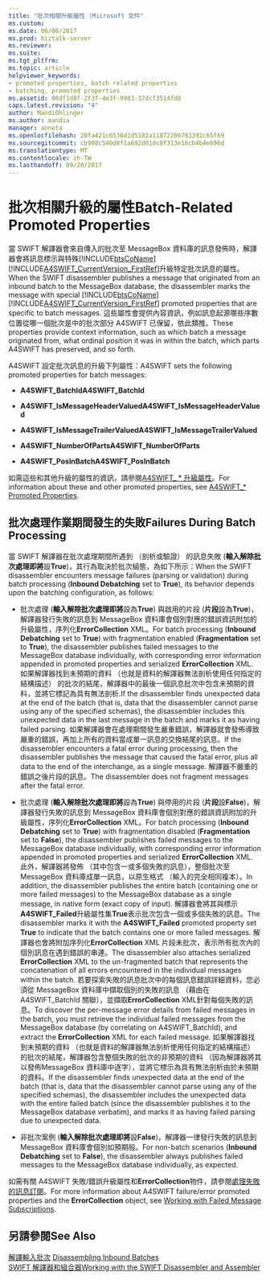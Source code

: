 ```yaml
---
title: "批次相關升級屬性 |Microsoft 文件"
ms.custom: 
ms.date: 06/08/2017
ms.prod: biztalk-server
ms.reviewer: 
ms.suite: 
ms.tgt_pltfrm: 
ms.topic: article
helpviewer_keywords:
- promoted properties, batch related properties
- batching, promoted properties
ms.assetid: 00df1d8f-2f3f-4e3f-9983-37dcf3514fd8
caps.latest.revision: "4"
author: MandiOhlinger
ms.author: mandia
manager: anneta
ms.openlocfilehash: 20fa421c6536d1d5182a11872206783392c65f69
ms.sourcegitcommit: cb908c540d8f1a692d01dc8f313e16cb4b4e696d
ms.translationtype: MT
ms.contentlocale: zh-TW
ms.lasthandoff: 09/20/2017
---
```

# <a name="batch-related-promoted-properties"></a><span data-ttu-id="cb6ed-102">批次相關升級的屬性</span><span class="sxs-lookup"><span data-stu-id="cb6ed-102">Batch-Related Promoted Properties</span></span>
<span data-ttu-id="cb6ed-103">當 SWIFT 解譯器會來自傳入的批次至 MessageBox 資料庫的訊息發佈時，解譯器會將訊息標示與特殊[!INCLUDE[btsCoName](../../includes/btsconame-md.md)][!INCLUDE[A4SWIFT_CurrentVersion_FirstRef](../../includes/a4swift-currentversion-firstref-md.md)]升級特定批次訊息的屬性。</span><span class="sxs-lookup"><span data-stu-id="cb6ed-103">When the SWIFT disassembler publishes a message that originated from an inbound batch to the MessageBox database, the disassembler marks the message with special [!INCLUDE[btsCoName](../../includes/btsconame-md.md)][!INCLUDE[A4SWIFT_CurrentVersion_FirstRef](../../includes/a4swift-currentversion-firstref-md.md)] promoted properties that are specific to batch messages.</span></span> <span data-ttu-id="cb6ed-104">這些屬性會提供內容資訊，例如訊息起源哪些序數位置從哪一個批次是中的批次部分 A4SWIFT 已保留，依此類推。</span><span class="sxs-lookup"><span data-stu-id="cb6ed-104">These properties provide context information, such as which batch a message originated from, what ordinal position it was in within the batch, which parts A4SWIFT has preserved, and so forth.</span></span>  
  
 <span data-ttu-id="cb6ed-105">A4SWIFT 設定批次訊息的升級下列屬性：</span><span class="sxs-lookup"><span data-stu-id="cb6ed-105">A4SWIFT sets the following promoted properties for batch messages:</span></span>  
  
-   <span data-ttu-id="cb6ed-106">**A4SWIFT_BatchId**</span><span class="sxs-lookup"><span data-stu-id="cb6ed-106">**A4SWIFT_BatchId**</span></span>  
  
-   <span data-ttu-id="cb6ed-107">**A4SWIFT_IsMessageHeaderValued**</span><span class="sxs-lookup"><span data-stu-id="cb6ed-107">**A4SWIFT_IsMessageHeaderValued**</span></span>  
  
-   <span data-ttu-id="cb6ed-108">**A4SWIFT_IsMessageTrailerValued**</span><span class="sxs-lookup"><span data-stu-id="cb6ed-108">**A4SWIFT_IsMessageTrailerValued**</span></span>  
  
-   <span data-ttu-id="cb6ed-109">**A4SWIFT_NumberOfParts**</span><span class="sxs-lookup"><span data-stu-id="cb6ed-109">**A4SWIFT_NumberOfParts**</span></span>  
  
-   <span data-ttu-id="cb6ed-110">**A4SWIFT_PosInBatch**</span><span class="sxs-lookup"><span data-stu-id="cb6ed-110">**A4SWIFT_PosInBatch**</span></span>  
  
 <span data-ttu-id="cb6ed-111">如需這些和其他升級的屬性的資訊，請參閱[A4SWIFT_ * 升級屬性](../../adapters-and-accelerators/accelerator-swift/a4swift-promoted-properties.md)。</span><span class="sxs-lookup"><span data-stu-id="cb6ed-111">For information about these and other promoted properties, see [A4SWIFT_* Promoted Properties](../../adapters-and-accelerators/accelerator-swift/a4swift-promoted-properties.md).</span></span>  
  
## <a name="failures-during-batch-processing"></a><span data-ttu-id="cb6ed-112">批次處理作業期間發生的失敗</span><span class="sxs-lookup"><span data-stu-id="cb6ed-112">Failures During Batch Processing</span></span>  
 <span data-ttu-id="cb6ed-113">當 SWIFT 解譯器在批次處理期間所遇到 （剖析或驗證） 的訊息失敗 (**輸入解除批次處理即將**設**True**)，其行為取決於批次組態，為如下所示：</span><span class="sxs-lookup"><span data-stu-id="cb6ed-113">When the SWIFT disassembler encounters message failures (parsing or validation) during batch processing (**Inbound Debatching** set to **True**), its behavior depends upon the batching configuration, as follows:</span></span>  
  
-   <span data-ttu-id="cb6ed-114">批次處理 (**輸入解除批次處理即將**設為**True**) 與啟用的片段 (**片段**設為**True**)，解譯器發行失敗的訊息到 MessageBox 資料庫會個別對應的錯誤資訊附加的升級屬性，序列化**ErrorCollection** XML。</span><span class="sxs-lookup"><span data-stu-id="cb6ed-114">For batch processing (**Inbound Debatching** set to **True**) with fragmentation enabled (**Fragmentation** set to **True**), the disassembler publishes failed messages to the MessageBox database individually, with corresponding error information appended in promoted properties and serialized **ErrorCollection** XML.</span></span> <span data-ttu-id="cb6ed-115">如果解譯器找到未預期的資料 （也就是資料的解譯器無法剖析使用任何指定的結構描述） 的批次的結尾，解譯器中的最後一個訊息批次中包含未預期的資料，並將它標記為具有無法剖析.</span><span class="sxs-lookup"><span data-stu-id="cb6ed-115">If the disassembler finds unexpected data at the end of the batch (that is, data that the disassembler cannot parse using any of the specified schemas), the disassembler includes this unexpected data in the last message in the batch and marks it as having failed parsing.</span></span> <span data-ttu-id="cb6ed-116">如果解譯器會在處理期間發生嚴重錯誤，解譯器就會發佈導致嚴重的錯誤，再加上所有的資料當成單一訊息的交換結尾的訊息。</span><span class="sxs-lookup"><span data-stu-id="cb6ed-116">If the disassembler encounters a fatal error during processing, then the disassembler publishes the message that caused the fatal error, plus all data to the end of the interchange, as a single message.</span></span> <span data-ttu-id="cb6ed-117">解譯器不嚴重的錯誤之後片段的訊息。</span><span class="sxs-lookup"><span data-stu-id="cb6ed-117">The disassembler does not fragment messages after the fatal error.</span></span>  
  
-   <span data-ttu-id="cb6ed-118">批次處理 (**輸入解除批次處理即將**設為**True**) 與停用的片段 (**片段**設**False**)，解譯器發行失敗的訊息到 MessageBox 資料庫會個別對應的錯誤資訊附加的升級屬性，序列化**ErrorCollection** XML。</span><span class="sxs-lookup"><span data-stu-id="cb6ed-118">For batch processing (**Inbound Debatching** set to **True**) with fragmentation disabled (**Fragmentation** set to **False**), the disassembler publishes failed messages to the MessageBox database individually, with corresponding error information appended in promoted properties and serialized **ErrorCollection** XML.</span></span> <span data-ttu-id="cb6ed-119">此外，解譯器將發佈 （其中包含一或多個失敗的訊息），整個批次至 MessageBox 資料庫成單一訊息，以原生格式 （輸入的完全相同複本）。</span><span class="sxs-lookup"><span data-stu-id="cb6ed-119">In addition, the disassembler publishes the entire batch (containing one or more failed messages) to the MessageBox database as a single message, in native form (exact copy of input).</span></span> <span data-ttu-id="cb6ed-120">解譯器會將其與標示**A4SWIFT_Failed**升級屬性集**True**表示批次包含一個或多個失敗的訊息。</span><span class="sxs-lookup"><span data-stu-id="cb6ed-120">The disassembler marks it with the **A4SWIFT_Failed** promoted property set **True** to indicate that the batch contains one or more failed messages.</span></span> <span data-ttu-id="cb6ed-121">解譯器也會將附加序列化**ErrorCollection** XML 片段未批次，表示所有批次內的個別訊息在遇到錯誤的串連。</span><span class="sxs-lookup"><span data-stu-id="cb6ed-121">The disassembler also attaches serialized **ErrorCollection** XML to the un-fragmented batch that represents the concatenation of all errors encountered in the individual messages within the batch.</span></span> <span data-ttu-id="cb6ed-122">若要探索失敗的訊息批次中的每個訊息錯誤詳細資料，您必須從 MessageBox 資料庫中擷取個別的失敗的訊息 （藉由在 A4SWIFT_BatchId 關聯），並擷取**ErrorCollection** XML針對每個失敗的訊息。</span><span class="sxs-lookup"><span data-stu-id="cb6ed-122">To discover the per-message error details from failed messages in the batch, you must retrieve the individual failed messages from the MessageBox database (by correlating on A4SWIFT_BatchId), and extract the **ErrorCollection** XML for each failed message.</span></span> <span data-ttu-id="cb6ed-123">如果解譯器找到未預期的資料 （也就是資料的解譯器無法剖析使用任何指定的結構描述） 的批次的結尾，解譯器包含整個失敗的批次的非預期的資料 （因為解譯器將其以發佈MessageBox 資料庫中逐字），並將它標示為具有無法剖析由於未預期的資料。</span><span class="sxs-lookup"><span data-stu-id="cb6ed-123">If the disassembler finds unexpected data at the end of the batch (that is, data that the disassembler cannot parse using any of the specified schemas), the disassembler includes the unexpected data with the entire failed batch (since the disassembler publishes it to the MessageBox database verbatim), and marks it as having failed parsing due to unexpected data.</span></span>  
  
-   <span data-ttu-id="cb6ed-124">非批次案例 (**輸入解除批次處理即將**設**False**)，解譯器一律發行失敗的訊息到 MessageBox 資料庫會個別如預期般。</span><span class="sxs-lookup"><span data-stu-id="cb6ed-124">For non-batch scenarios (**Inbound Debatching** set to **False**), the disassembler always publishes failed messages to the MessageBox database individually, as expected.</span></span>  
  
 <span data-ttu-id="cb6ed-125">如需有關 A4SWIFT 失敗/錯誤升級屬性和**ErrorCollection**物件，請參閱[處理失敗的訊息訂閱](../../adapters-and-accelerators/accelerator-swift/working-with-failed-message-subscriptions.md)。</span><span class="sxs-lookup"><span data-stu-id="cb6ed-125">For more information about A4SWIFT failure/error promoted properties and the **ErrorCollection** object, see [Working with Failed Message Subscriptions](../../adapters-and-accelerators/accelerator-swift/working-with-failed-message-subscriptions.md).</span></span>  
  
## <a name="see-also"></a><span data-ttu-id="cb6ed-126">另請參閱</span><span class="sxs-lookup"><span data-stu-id="cb6ed-126">See Also</span></span>  
 <span data-ttu-id="cb6ed-127">[解譯輸入批次](../../adapters-and-accelerators/accelerator-swift/disassembling-inbound-batches.md) </span><span class="sxs-lookup"><span data-stu-id="cb6ed-127">[Disassembling Inbound Batches](../../adapters-and-accelerators/accelerator-swift/disassembling-inbound-batches.md) </span></span>  
 [<span data-ttu-id="cb6ed-128">SWIFT 解譯器和組合器</span><span class="sxs-lookup"><span data-stu-id="cb6ed-128">Working with the SWIFT Disassembler and Assembler</span></span>](../../adapters-and-accelerators/accelerator-swift/working-with-the-swift-disassembler-and-assembler.md)